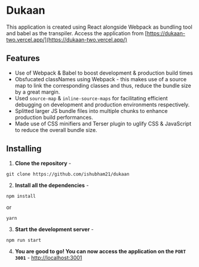 # Dukaan
This application is created using React alongside Webpack as bundling tool and babel as the transpiler. Access the application from [https://dukaan-two.vercel.app/](https://dukaan-two.vercel.app/)

## Features 
* Use of Webpack & Babel to boost development & production build times
* Obsfucated classNames using Webpack - this makes use of a source map to link the corresponding classes and thus, reduce the bundle size by a great margin. 
* Used `source-map` & `inline-source-maps` for facilitating efficient debugging on development and production environments respectively. 
* Splitted larger JS bundle files into multiple chunks to enhance production build performances. 
* Made use of CSS minifiers and Terser plugin to uglify CSS & JavaScript to reduce the overall bundle size. 

## Installing 

1. **Clone the repository** - 
```
git clone https://github.com/ishubham21/dukaan 
```

2. **Install all the dependencies** -
```
npm install
```

or

```
yarn
```

3. **Start the development server** - 

```
npm run start
```

4. **You are good to go! You can now access the application on the `PORT 3001`** - [http://localhost:3001](http://localhost:3001)